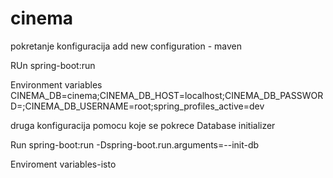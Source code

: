 # cinema
pokretanje konfiguracija
add new configuration - maven

RUn
spring-boot:run

Environment variables
CINEMA_DB=cinema;CINEMA_DB_HOST=localhost;CINEMA_DB_PASSWORD=;CINEMA_DB_USERNAME=root;spring_profiles_active=dev

druga konfiguracija pomocu koje se pokrece Database initializer

Run
spring-boot:run -Dspring-boot.run.arguments=--init-db

Enviroment variables-isto
